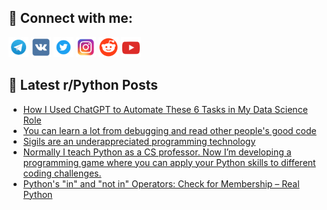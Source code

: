 ## 🔎 Connect with me:
[<img src="https://github.com/bullbesh/bullbesh/blob/main/images/Telegram.png" width="32" height="32" />](https://t.me/bullbesh)
[<img src="https://github.com/bullbesh/bullbesh/blob/main/images/VK.png" width="32" height="32" />](https://vk.com/bullbesh)
[<img src="https://github.com/bullbesh/bullbesh/blob/main/images/Twitter.png" width="32" height="32" />](https://twitter.com/bullbesh1)
[<img src="https://github.com/bullbesh/bullbesh/blob/main/images/Instagram.png" width="32" height="32" />](https://www.instagram.com/bullbesh)
[<img src="https://github.com/bullbesh/bullbesh/blob/main/images/Reddit.png" width="32" height="32" />](https://www.reddit.com/user/bullbesh)
[<img src="https://github.com/bullbesh/bullbesh/blob/main/images/YouTube.png" width="32" height="32" />](https://www.youtube.com/channel/UCtfjRs6uzgq5mfm8S06WTcg)

## 📕 Latest r/Python Posts
<!-- BLOG-POST-LIST:START -->
- [How I Used ChatGPT to Automate These 6 Tasks in My Data Science Role](https://www.reddit.com/r/Python/comments/zqrynk/how_i_used_chatgpt_to_automate_these_6_tasks_in/)
- [You can learn a lot from debugging and read other people&#39;s good code](https://www.reddit.com/r/Python/comments/zqrrq6/you_can_learn_a_lot_from_debugging_and_read_other/)
- [Sigils are an underappreciated programming technology](https://www.reddit.com/r/Python/comments/zqptcw/sigils_are_an_underappreciated_programming/)
- [Normally I teach Python as a CS professor. Now I’m developing a programming game where you can apply your Python skills to different coding challenges.](https://www.reddit.com/r/Python/comments/zqpnm5/normally_i_teach_python_as_a_cs_professor_now_im/)
- [Python&#39;s &quot;in&quot; and &quot;not in&quot; Operators: Check for Membership – Real Python](https://www.reddit.com/r/Python/comments/zqojl8/pythons_in_and_not_in_operators_check_for/)
<!-- BLOG-POST-LIST:END -->
